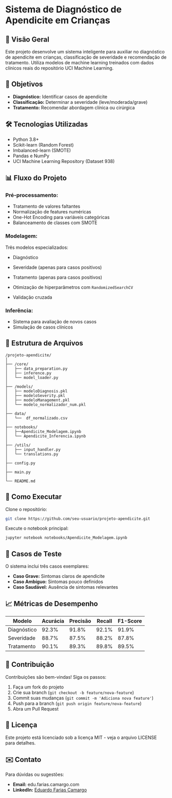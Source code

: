 
# Sistema de Diagnóstico de Apendicite em Crianças

## 📌 Visão Geral
Este projeto desenvolve um sistema inteligente para auxiliar no diagnóstico de apendicite em crianças, classificação de severidade e recomendação de tratamento. Utiliza modelos de machine learning treinados com dados clínicos reais do repositório UCI Machine Learning.

## 🎯 Objetivos

- **Diagnóstico:** Identificar casos de apendicite  
- **Classificação:** Determinar a severidade (leve/moderada/grave)  
- **Tratamento:** Recomendar abordagem clínica ou cirúrgica  

## 🛠️ Tecnologias Utilizadas

- Python 3.8+
- Scikit-learn (Random Forest)
- Imbalanced-learn (SMOTE)
- Pandas e NumPy
- UCI Machine Learning Repository (Dataset 938)

## 📊 Fluxo do Projeto

### Pré-processamento:

- Tratamento de valores faltantes  
- Normalização de features numéricas  
- One-Hot Encoding para variáveis categóricas  
- Balanceamento de classes com SMOTE  

### Modelagem:

Três modelos especializados:
- Diagnóstico  
- Severidade (apenas para casos positivos)  
- Tratamento (apenas para casos positivos)  

- Otimização de hiperparâmetros com `RandomizedSearchCV`  
- Validação cruzada  

### Inferência:

- Sistema para avaliação de novos casos  
- Simulação de casos clínicos  

## 📂 Estrutura de Arquivos

```
/projeto-apendicite/
│
├── /core/
│   ├── data_preparation.py
│   ├── inference.py
│   └── model_loader.py
│
├── /models/
│   ├── modeloDiagnosis.pkl
│   ├── modeloSeverity.pkl
│   ├── modeloManagement.pkl
│   └── modelo_normalizador_num.pkl
│
├── data/
│   └──  df_normalizado.csv 
│
├── notebooks/
│   ├──Apendicite_Modelagem.ipynb
│   └── Apendicite_Inferencia.ipynb
│
├── /utils/
│   ├── input_handler.py
│   └── translations.py
│
├── config.py
│
├── main.py
│
└── README.md
```

## 🚀 Como Executar

Clone o repositório:

```bash
git clone https://github.com/seu-usuario/projeto-apendicite.git
```

Execute o notebook principal:

```bash
jupyter notebook notebooks/Apendicite_Modelagem.ipynb
```

## 📝 Casos de Teste

O sistema inclui três casos exemplares:

- **Caso Grave:** Sintomas claros de apendicite  
- **Caso Ambíguo:** Sintomas pouco definidos  
- **Caso Saudável:** Ausência de sintomas relevantes  

## 📈 Métricas de Desempenho



| Modelo      | Acurácia | Precisão | Recall | F1-Score |
|-------------|----------|----------|--------|----------|
| Diagnóstico | 92.3%    | 91.8%    | 92.1%  | 91.9%    |
| Severidade  | 88.7%    | 87.5%    | 88.2%  | 87.8%    |
| Tratamento  | 90.1%    | 89.3%    | 89.8%  | 89.5%    |

## 🤝 Contribuição

Contribuições são bem-vindas! Siga os passos:

1. Faça um fork do projeto  
2. Crie sua branch (`git checkout -b feature/nova-feature`)  
3. Commit suas mudanças (`git commit -m 'Adiciona nova feature'`)  
4. Push para a branch (`git push origin feature/nova-feature`)  
5. Abra um Pull Request  

## 📄 Licença

Este projeto está licenciado sob a licença MIT - veja o arquivo LICENSE para detalhes.

## ✉️ Contato

Para dúvidas ou sugestões:

- **Email:** edu.farias.camargo.com  
- **LinkedIn:** [Eduardo Farias Camargo](https://www.linkedin.com/in/eduardo-farias-camargo-7347612b0/)  
